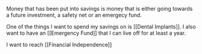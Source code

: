 Money that has been put into savings is money that is either going towards a future investment, a safety net or an emergecy fund.

One of the things I want to spend my savings on is [[Dental Implants]].
I also want to have an [[Emergency Fund]] that I can live off for at least a year.

I want to reach [[Financial Independence]]